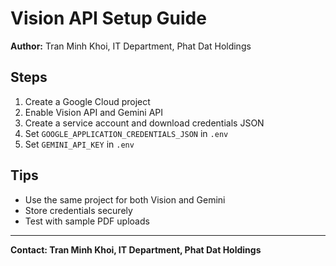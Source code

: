 # Vision API Setup Guide

**Author:** Tran Minh Khoi, IT Department, Phat Dat Holdings

## Steps
1. Create a Google Cloud project
2. Enable Vision API and Gemini API
3. Create a service account and download credentials JSON
4. Set `GOOGLE_APPLICATION_CREDENTIALS_JSON` in `.env`
5. Set `GEMINI_API_KEY` in `.env`

## Tips
- Use the same project for both Vision and Gemini
- Store credentials securely
- Test with sample PDF uploads

---
**Contact: Tran Minh Khoi, IT Department, Phat Dat Holdings** 